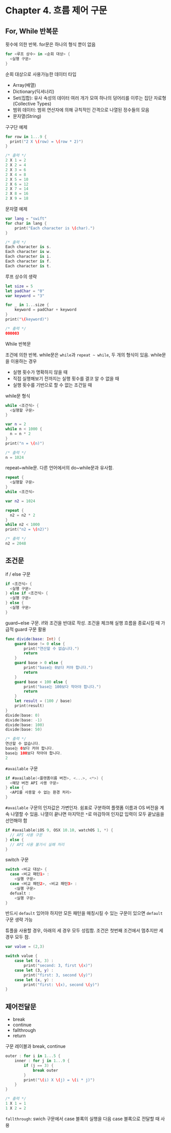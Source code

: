 # Chapter 4. 흐름 제어 구문

## For, While 반복문

횟수에 의한 반복. for문은 하나의 형식 뿐이 없음

```swift
for <루프 상수> in <순회 대상> {
  <실행 구문>
}
```

순회 대상으로 사용가능한 데이터 타입

- Array(배열)
- Dictionary(딕셔너리)
- Set(집합): 유사 속성의 데이터 여러 개가 모여 하나의 덩어리를 이루는 집단 자료형(Collective Types)
- 범위 데이터: 범위 연산자에 의해 규칙적인 간격으로 나열된 정수들의 모음
- 문자열(String)

구구단 예제

```swift
for row in 1...9 {
  print("2 X \(row) = \(row * 2)")
}
```

```swift
/* 출력 */
2 X 1 = 2
2 X 2 = 4
2 X 3 = 6
2 X 4 = 8
2 X 5 = 10
2 X 6 = 12
2 X 7 = 14
2 X 8 = 16
2 X 9 = 18
```

문자열 예제

```swift
var lang = "swift"
for char in lang {
    print("Each character is \(char).")
}
```

```swift
/* 출력 */
Each character is s.
Each character is w.
Each character is i.
Each character is f.
Each character is t.
```

루프 상수의 생략

```swift
let size = 5
let padChar = "0"
var keyword = "3"

for _ in 1...size {
    keyword = padChar + keyword
}
print("\(keyword)")
```

```swift
/* 출력 */
000003
```

While 반복문

조건에 의한 반복. while문은 `while`과 `repeat ~ while`, 두 개의 형식이 있음. while문을 이용하는 경우

- 실행 횟수가 명확하지 않을 때
- 직접 실행해보기 전까지는 실행 횟수를 결코 알 수 없을 때
- 실행 횟수를 기반으로 할 수 없는 조건일 때

while문 형식

```swift
while <조건식> {
  <실행할 구문>
}
```

```swift
var n = 2
while n < 1000 {
  n = n * 2
}
print("n = \(n)")
```

```swift
/* 출력 */
n = 1024
```

repeat~while문. 다른 언어에서의 do~while문과 유사함.

```swift
repeat {
  <실행할 구문>
}
while <조건식>
```

```swift
var n2 = 1024

repeat {
  n2 = n2 * 2
}
while n2 < 1000
print("n2 = \(n2)")
```

```swift
/* 출력 */
n2 = 2048
```

## 조건문

if / else 구문

```swift
if <조건식> {
  <실행 구문>
} else if <조건식> {
  <실행 구문>
} else {
  <실행 구문>
}
```

guard~else 구문. if와 조건을 반대로 작성. 조건을 체크해 실행 흐름을 종료시킬 때 가급적 guard 구문 활용

```swift
func divide(base: Int) {
    guard base != 0 else {
        print("연산할 수 없습니다.")
        return
    }
    guard base > 0 else {
        print("base는 0보다 커야 합니다.")
        return
    }
    guard base < 100 else {
        print("base는 100보다 작아야 합니다.")
        return
    }
    let result = (100 / base)
    print(result)
}
divide(base: 0)
divide(base: -1)
divide(base: 100)
divide(base: 50)
```

```swift
/* 출력 */
연산할 수 없습니다.
base는 0보다 커야 합니다.
base는 100보다 작아야 합니다.
2
```

`#available` 구문

```swift
if #available(<플랫폼이름 버전>, <...>, <*>) {
  <해당 버전 API 사용 구문>
} else {
  <API를 사용할 수 없는 환경 처리>
}
```

`#available` 구문의 인자값은 가변인자. 쉼표로 구분하여 플랫폼 이름과 OS 버전을 계속 나열할 수 있음. 나열이 끝나면 마지막은 `*`로 마감하여 인자값 입력이 모두 끝났음을 선언해야 함

```swift
if #available(iOS 9, OSX 10.10, watchOS 1, *) {
  // API 사용 구문
} else {
  // API 사용 불가시 실패 처리
}
```

switch 구문

```swift
switch <비교 대상> {
  case <비교 패턴1> :
    <실행 구문>
  case <비교 패턴2>, <비교 패턴3> :
    <실행 구문>
  defualt :
    <실행 구문>
}
```

반드시 `default` 있어야 하지만 모든 패턴을 매칭시킬 수 있는 구문이 있으면 `default` 구문 생략 가능

튜플을 사용할 경우, 아래의 세 경우 모두 성립함. 조건은 첫번째 조건에서 멈추지만 세 경우 모두 참.

```swift
var value = (2,3)

switch value {
    case let (x, 3) :
        print("second: 3, first \(x)")
    case let (3, y) :
        print("first: 3, second \(y)")
    case let (x, y) :
        print("first: \(x), second \(y)")
}
```

## 제어전달문

- break
- continue
- fallthrough
- return

구문 레이블과 break, continue

```swift
outer : for i in 1...5 {
    inner : for j in 1...9 {
        if (j == 3) {
            break outer
        }
        print("\(i) X \(j) = \(i * j)")
    }
}
```

```swift
/* 출력 */
1 X 1 = 1
1 X 2 = 2
```

`fallthrough`: swich 구문에서 case 블록의 실행을 다음 case 블록으로 전달할 때 사용
